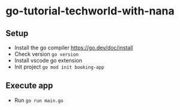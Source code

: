 # go-tutorial-techworld-with-nana

## Setup

- Install the go compiler https://go.dev/doc/install
- Check version `go version`
- Install vscode go extension
- Init project `go mod init booking-app`

## Execute app
- Run `go run main.go`